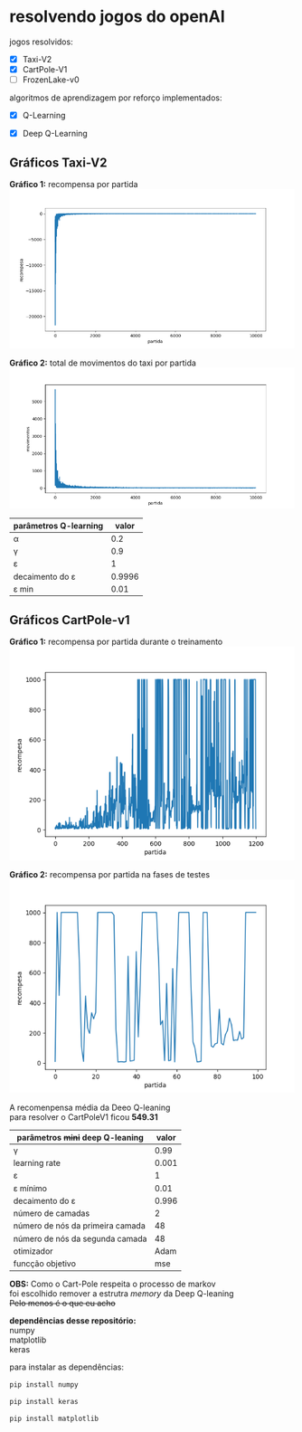 # resolvendo  jogos do openAI

jogos resolvidos:

- [x] Taxi-V2  
- [x] CartPole-V1 
- [ ] FrozenLake-v0

algoritmos de aprendizagem por reforço implementados:
- [x] Q-Learning
- [x] Deep Q-Learning


## Gráficos Taxi-V2
__Gráfico 1:__  recompensa por partida
![](Taxi-v2/graphics/reward.png "recompesa pro partida")  


__Gráfico 2:__ total de movimentos do taxi por partida
![](Taxi-v2/graphics/Timesteps.png "passos pro partida")

parâmetros Q-learning    | valor
-------------------------|------
&alpha;                  | 0.2
&gamma;                  | 0.9
&epsilon;                | 1
decaimento do &epsilon;  | 0.9996
&epsilon; min            | 0.01



## Gráficos CartPole-v1
__Gráfico 1:__ recompensa por partida durante o treinamento
![](CartPole-v1/graphics/treinamento.png "treinamento")  

__Gráfico 2:__ recompensa por partida na fases de testes  
![](CartPole-v1/graphics/teste.png "teste")  


A recomenpensa média da Deeo Q-leaning  
para resolver o CartPoleV1 ficou __549.31__


parâmetros ~~mini~~ deep Q-leaning      | valor
-----------------------------------|------
&gamma;                            | 0.99
learning rate                      | 0.001
&epsilon;                          | 1
&epsilon; mínimo                   | 0.01
decaimento do &epsilon;            | 0.996
número de camadas                  | 2
número de nós da primeira camada   | 48
número de nós da segunda camada    | 48
otimizador                         | Adam
funcção objetivo                   | mse

__OBS:__ Como o Cart-Pole respeita o processo de markov  
foi escolhido remover a estrutra _memory_ da Deep Q-leaning  
~~Pelo menos é o que eu acho~~

__dependências desse repositório:__  
numpy  
matplotlib  
keras  
  
para instalar as dependências:
```shell
pip install numpy  
```
```shell
pip install keras  
```
```shell
pip install matplotlib
```